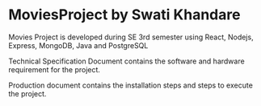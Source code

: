 # MoviesProject by Swati Khandare
Movies Project is developed during SE 3rd semester using React, Nodejs, Express, MongoDB, Java and PostgreSQL

Technical Specification Document contains the software and hardware requirement for the project.

Production document contains the installation steps and steps to execute the project.
